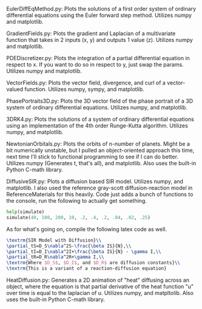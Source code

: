 EulerDiffEqMethod.py: Plots the solutions of a first order system of ordinary differential equations using the Euler forward step method.
Utilizes numpy and matplotlib.


GradientFields.py: Plots the gradient and Laplacian of a multivariate function that takes in 2 inputs (x, y) and outputs 1 value (z).
Utilizes numpy and matplotlib.


PDEDiscretizer.py: Plots the integration of a partial differential equation in respect to x. If you want to do so in respect to y, just swap the params.
Utilizes numpy and matplotlib.


VectorFields.py: Plots the vector field, divergence, and curl of a vector-valued function.
Utilizes numpy, sympy, and matplotlib.

PhasePortraits3D.py: Plots the 3D vector field of the phase portrait of a 3D system of ordinary differential equations.
Utilizes numpy, and matplotlib.


3DRK4.py: Plots the solutions of a system of ordinary differential equations using an implementation of the 4th order Runge-Kutta algorithm.
Utilizes numpy, and matplotlib.

NewtonianOrbitals.py: Plots the orbits of n-number of planets. Might be a bit numerically unstable, but I pulled an object-oriented approach this time, next time I'll stick to functional programming to see if I can do better.
Utilizes numpy (Generates t, that's all), and matplotlib. Also uses the built-in Python C-math library.

DiffusiveSIR.py: Plots a diffusion based SIR model. Utilizes numpy, and matplotlib. I also used the reference gray-scott diffusion-reaction model in ReferenceMaterials for this heavily. Code just adds a bunch of functions to the console, run the following to actually get something.

```py
help(simulate)
simulate(40, 100, 200, 10, .2, .4, .2, .04, .02, .25)
```
As for what's going on, compile the following latex code as well.
```latex
\textrm{SIR Model with Diffusion}\\
\partial_tS=D_S\nabla^2S-\frac{\beta IS}{N},\\
\partial_tI=D_I\nabla^2I+\frac{\beta IS}{N} - \gamma I,\\
\partial_tR=D_R\nabla^2R+\gamma I,\\
\textrm{Where $D_S$, $D_I$, and $D_R$ are diffusion constants}\\
\textrm{This is a variant of a reaction-diffusion equation}
```

HeatDiffusion.py: Generates a 2D animation of "heat" diffusing across an object, where the equation is that partial derivative of the heat function "u" over time is equal to the laplacian of u. Utilizes numpy, and matpltolib. Also uses the built-in Python C-math library.
